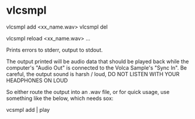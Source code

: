 # vlcsmpl

vlcsmpl add <xx_name.wav>
vlcsmpl del <xx>

vlcsmpl reload <xx_name.wav> ...

Prints errors to stderr, output to stdout.

The output printed will be audio data that should be played back while the computer's "Audio Out" is connected to the Volca Sample's "Sync In". Be careful, the output sound is harsh / loud, DO NOT LISTEN WITH YOUR HEADPHONES ON LOUD

So either route the output into an .wav file, or for quick usage, use something like the below, which needs sox:

vcsmpl add <file> | play 
